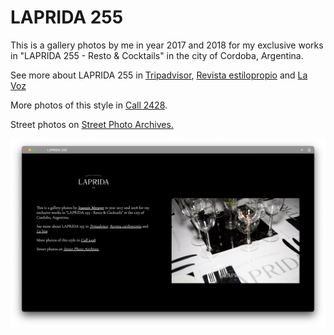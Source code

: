 # LAPRIDA 255

<p>This is a gallery photos by me in year 2017 and 2018 for my exclusive works in "LAPRIDA 255 - Resto & Cocktails" in the city of Cordoba, Argentina.</p>
        <p>See more about LAPRIDA 255 in <a href="https://www.tripadvisor.com.ar/Restaurant_Review-g312768-d12208362-Reviews-Laprida_Resto_Cocktails-Cordoba_Province_of_Cordoba_Central_Argentina.html" target="_blank">Tripadvisor</a>, <a href="https://revistaestilopropio.com/obra/laprida-255-una-propuesta-elegante/" target="_blank">Revista estilopropio</a> and <a href="https://www.lavoz.com.ar/vos/comer-y-beber/nuestro-comentario-de-laprida-un-lugar-sofisticado-en-guemes/" target="_blank">La Voz</a></p>
        <p>More photos of this style in <a href="https://call2428.netlify.app/" target="_blank">Call 2428</a>.</p>
        <p>Street photos on <a href="https://jmstreetph.netlify.app/" target="_blank">Street Photo Archives.</a></p>

<img src="./Screen Shot 2022-07-16 at 22.35.07.png">
